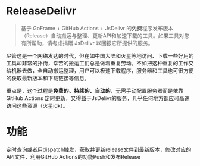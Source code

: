 # ReleaseDelivr
> 基于 GoFrame + GitHub Actions + JsDelivr 的**免费**程序发布版本（Release）自动搬运与整理、更新API和加速下载的工具。如果工具对您有所帮助，请考虑捐赠 JsDelivr 以回报它所提供的服务。

尽管这是一个网络发达的时代，但在如中国大陆和火星等地访问、下载一些好用的工具却非常的扑街，幸苦的搬运工们总是做着重复劳动。不如把这种重复的工作交给机器去做，全自动搬运整理，用户可以极速下载程序，服务器和工具也可很方便的获取最新版本和下载链接等信息。

重点是，这个过程是**免费的、持续的、自动的**，无需手动配置服务器而是依靠 GitHub Actions 定时更新，又得益于JsDelivr的服务，几乎任何地方都应可高速访问这些资源（火星idk）。

# 功能
定时查询或者用dispatch触发，获取并更新release文件到最新版本，修改对应的API文件，利用GitHub Actions的功能Push和发布Release